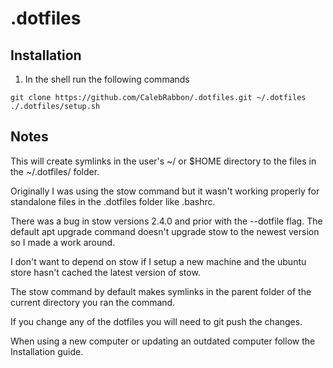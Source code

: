 # .dotfiles
## Installation
1. In the shell run the following commands
```
git clone https://github.com/CalebRabbon/.dotfiles.git ~/.dotfiles
./.dotfiles/setup.sh
```
## Notes
This will create symlinks in the user's ~/ or $HOME directory to the files in the ~/.dotfiles/ folder.

Originally I was using the stow command but it wasn't working properly for standalone files in the .dotfiles folder like .bashrc.

There was a bug in stow versions 2.4.0 and prior with the --dotfile flag. The default apt upgrade command doesn't upgrade stow to the newest version so I made a work around.

I don't want to depend on stow if I setup a new machine and the ubuntu store hasn't cached the latest version of stow.

The stow command by default makes symlinks in the parent folder of the current directory you ran the command.

If you change any of the dotfiles you will need to git push the changes.

When using a new computer or updating an outdated computer follow the Installation guide.
